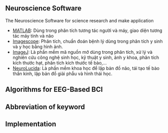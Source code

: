 ## Neuroscience Software
The Neuroscience Software for science research and make application

+ [MATLAB](https://www.mathworks.com/products/matlab.html): Dùng trong phân tích tương tác người và máy, giao diện tương tác máy tính và não
+ [Imagescope](https://courses.nus.edu.sg/course/patngame/internet/User%20Guide/Aperio_ImageScope_User_Guide%20for%20Windows.pdf): Phân tích, chuẩn đoán bệnh lý dùng trong phân tích y sinh và y học bằng hình ảnh.
+ [ImageJ](https://imagej.nih.gov/ij/docs/concepts.html): Là phần mềm mã nguồn mở dùng trong phân tích, xử lý và nghiên cứu công nghệ sinh học, kỹ thuật y sinh, ảnh y khoa, phân tích kích thước hạt, phân tích kích thước tế bào,...
+ [NeuroLucida](https://www.mbfbioscience.com/neurolucida): Là phần mềm khoa học để lập bản đồ não, tái tạo tế bào thần kinh, lập bản đồ giải phẫu và hình thái học.
## Algorithms for EEG-Based BCI
## Abbreviation of keyword 
## Implementation
